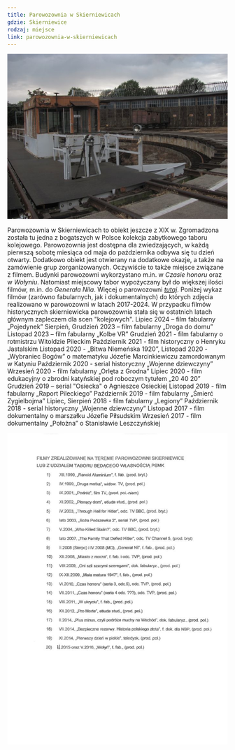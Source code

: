 ```yaml
---
title: Parowozownia w Skierniewicach
gdzie: Skierniewice
rodzaj: miejsce
link: parowozownia-w-skierniewicach
---
```

![Parowozownia w Skierniewicach](/foto/plenery/skierniewice-parowozownia.jpg)

Parowozownia w Skierniewicach to obiekt jeszcze z XIX w. Zgromadzona została tu jedna z bogatszych w Polsce kolekcja zabytkowego taboru kolejowego. Parowozownia jest dostępna dla zwiedzających, w każdą pierwszą sobotę miesiąca od maja do października odbywa się tu dzień otwarty. Dodatkowo obiekt jest otwierany na dodatkowe okazje, a także na zamówienie grup zorganizowanych. Oczywiście to także miejsce związane z filmem. Budynki parowozowni wykorzystano m.in. w *Czasie honoru* oraz w *Wołyniu*. Natomiast miejscowy tabor wypożyczany był do większej ilości filmów, m.in. do *Generała Nila*. Więcej o parowozowni [*tutaj*](http://www.psmk.org.pl/).
Poniżej wykaz filmów (zarówno fabularnych, jak i dokumentalnych) do których zdjęcia realizowano w parowozowni w latach 2017-2024. W przypadku filmów historycznych skierniewicka parowozownia stała się w ostatnich latach głównym zapleczem dla scen "kolejowych".
Lipiec 2024 – film fabularny „Pojedynek”
Sierpień, Grudzień 2023 – film fabularny „Droga do domu”
Listopad 2023 – film fabularny „Kolbe VR”
Grudzień 2021 - film fabularny o rotmistrzu Witoldzie Pileckim
Październik 2021 - film historyczny o Henryku Jastalskim
Listopad 2020 - „Bitwa Niemeńska 1920”,
Listopad 2020 - „Wybraniec Bogów” o matematyku Józefie Marcinkiewiczu zamordowanym w Katyniu
Październik 2020 - serial historyczny „Wojenne dziewczyny”
Wrzesień 2020 - film fabularny „Orlęta z Grodna”
Lipiec 2020 - film edukacyjny o zbrodni katyńskiej pod roboczym tytułem „20 40 20”
Grudzień 2019 – serial "Osiecka" o Agnieszce Osieckiej
Listopad 2019 - film fabularny „Raport Pileckiego”
Październik 2019 - film fabularny „Śmierć Zygielbojma”
Lipiec, Sierpień 2018 - film fabularny „Legiony”
Październik 2018 - serial historyczny „Wojenne dziewczyny”
Listopad 2017 - film dokumentalny o marszałku Józefie Piłsudskim
Wrzesień 2017 - film dokumentalny „Położna” o Stanisławie Leszczyńskiej


![Filmy w parowozowni w Skierniewicach do 2016 r.](/foto/plenery/filmy-parowozownia.jpg)
